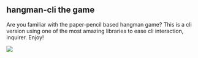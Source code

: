 ## hangman-cli the game

Are you familiar with the paper-pencil based hangman game?
This is a cli version using one of the most amazing libraries to ease cli interaction, inquirer. Enjoy!

![](https://i.imgur.com/ysxEUaA.gif)
